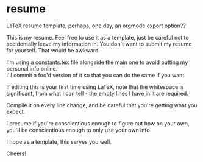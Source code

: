 # resume

LaTeX resume template, perhaps, one day, an orgmode export option??

This is my resume. Feel free to use it as a template, 
just be careful not to accidentally leave my information in. 
You don't want to submit my resume for yourself. That would be awkward.

I'm using a constants.tex file alongside the main one to avoid putting my personal info online.  
I'll commit a foo'd version of it so that you can do the same if you want.

If editing this is your first time using LaTeX, note that the whitespace is significant, 
from what I can tell - the empty lines I have in it are required.

Compile it on every line change, and be careful that you're getting what you expect.

I presume if you're conscientious enough to figure out how on your own, 
you'll be conscientious enough to only use your own info.

I hope as a template, this serves you well.

Cheers!
